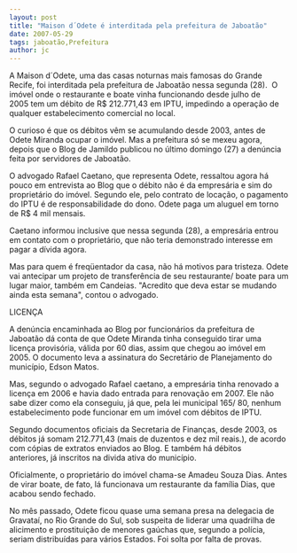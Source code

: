 ```yaml
---
layout: post
title: "Maison d´Odete é interditada pela prefeitura de Jaboatão"
date: 2007-05-29
tags: jaboatão,Prefeitura
author: jc
---
```

A Maison d&acute;Odete, uma das casas noturnas mais famosas do Grande Recife,&nbsp;foi interditada pela prefeitura de Jaboat&atilde;o nessa segunda (28).&nbsp; O im&oacute;vel onde o restaurante e boate vinha funcionando desde julho de 2005&nbsp;tem um d&eacute;bito de R$ 212.771,43 em IPTU, impedindo a opera&ccedil;&atilde;o de qualquer estabelecimento comercial no local.

O curioso &eacute; que os d&eacute;bitos v&ecirc;m se acumulando desde 2003, antes de Odete Miranda ocupar o im&oacute;vel. Mas a prefeitura s&oacute; se mexeu agora, depois que o Blog de Jamildo publicou no &uacute;ltimo domingo (27)&nbsp;a den&uacute;ncia feita por servidores de Jaboat&atilde;o.

O&nbsp;advogado Rafael Caetano, que representa Odete, ressaltou agora h&aacute; pouco em&nbsp;entrevista ao Blog que&nbsp;o d&eacute;bito&nbsp;n&atilde;o &eacute; da empres&aacute;ria e sim do propriet&aacute;rio do im&oacute;vel. Segundo ele, pelo contrato de loca&ccedil;&atilde;o, o pagamento do IPTU &eacute; de responsabilidade do dono. Odete paga um aluguel em torno de R$ 4 mil mensais.

Caetano informou inclusive que nessa segunda (28), a empres&aacute;ria entrou em contato com o propriet&aacute;rio, que n&atilde;o teria demonstrado interesse em pagar a d&iacute;vida agora.&nbsp;

Mas para quem &eacute; freq&uuml;entador da casa, n&atilde;o h&aacute; motivos para tristeza. Odete vai antecipar um projeto de transfer&ecirc;ncia de seu restaurante/ boate para um lugar maior, tamb&eacute;m em Candeias. "Acredito que deva estar se mudando ainda esta semana", contou o advogado.

LICEN&Ccedil;A

A den&uacute;ncia encaminhada ao Blog por funcion&aacute;rios da prefeitura de Jaboat&atilde;o d&aacute; conta de que Odete Miranda tinha conseguido tirar uma licen&ccedil;a provis&oacute;ria, v&aacute;lida por 60 dias,&nbsp;assim que chegou ao im&oacute;vel em 2005. O documento leva a assinatura&nbsp;do Secret&aacute;rio de Planejamento do munic&iacute;pio, Edson Matos.

Mas, segundo o advogado Rafael caetano, a empres&aacute;ria tinha renovado a licen&ccedil;a em 2006 e havia dado entrada para renova&ccedil;&atilde;o em 2007. Ele n&atilde;o sabe dizer como ela conseguiu, j&aacute; que, pela lei municipal 165/ 80, nenhum estabelecimento pode funcionar em um im&oacute;vel com d&eacute;bitos de IPTU.

Segundo documentos oficiais da Secretaria de Finan&ccedil;as, desde 2003, os d&eacute;bitos j&aacute; somam 212.771,43 (mais de duzentos e dez mil reais.), de acordo com c&oacute;pias de extratos enviados ao Blog. E tamb&eacute;m h&aacute;&nbsp;d&eacute;bitos anteriores,&nbsp;j&aacute;&nbsp;inscritos na divida ativa do munic&iacute;pio.

Oficialmente, o propriet&aacute;rio do im&oacute;vel chama-se Amadeu Souza Dias. Antes de virar boate, de fato, l&aacute; funcionava um restaurante da fam&iacute;lia Dias, que acabou sendo fechado.

No m&ecirc;s passado, Odete&nbsp;ficou quase&nbsp;uma semana presa na delegacia de Gravata&iacute;, no Rio Grande do Sul, sob suspeita de liderar uma quadrilha de alicimento e prostitui&ccedil;&atilde;o de menores ga&uacute;chas que, segundo a pol&iacute;cia, seriam distribu&iacute;das para v&aacute;rios Estados. Foi solta por falta de provas.&nbsp;